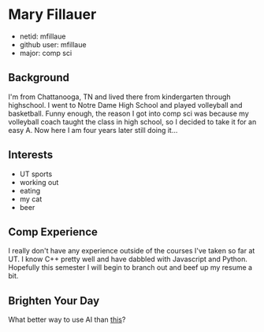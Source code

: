 # Mary Fillauer
- netid: mfillaue
- github user: mfillaue
- major: comp sci
##  Background
I'm from Chattanooga, TN and lived there from kindergarten through highschool. I went to Notre Dame High School and played volleyball and basketball. Funny enough, the reason I got into comp sci was because my volleyball coach taught the class in high school, so I decided to take it for an easy A. Now here I am four years later still doing it...

##  Interests
- UT sports
- working out
- eating
- my cat
- beer

##  Comp Experience
I really don't have any experience outside of the courses I've taken so far at UT. I know C++ pretty well and have dabbled with Javascript and Python. Hopefully this semester I will begin to branch out and beef up my resume a bit.

##  Brighten Your Day
What better way to use AI than [this](https://www.youtube.com/watch?v=77xxXfKUBfc)?
